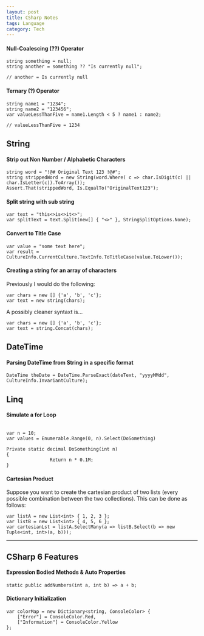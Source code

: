 ```yaml
---
layout: post
title: CSharp Notes
tags: Language
category: Tech
---
```


#### Null-Coalescing (??) Operator #### 

~~~
string something = null;
string another = something ?? "Is currently null";

// another = Is currently null
~~~

#### Ternary (?) Operator 

~~~
string name1 = "1234";
string name2 = "123456";
var valueLessThanFive = name1.Length < 5 ? name1 : name2;

// valueLessThanFive = 1234
~~~

## String

#### Strip out Non Number / Alphabetic Characters ####

~~~
string word = "!@# Original Text 123 !@#";
string strippedWord = new String(word.Where( c => char.IsDigit(c) || char.IsLetter(c)).ToArray());
Assert.That(strippedWord, Is.EqualTo("OriginalText123");
~~~

#### Split string with sub string ####

~~~
var text = "this<>is<>it<>";
var splitText = text.Split(new[] { "<>" }, StringSplitOptions.None);
~~~

#### Convert to Title Case ####

~~~
var value = "some text here";
var result = CultureInfo.CurrentCulture.TextInfo.ToTitleCase(value.ToLower());
~~~

#### Creating a string for an array of characters ####

Previously I would do the following:

~~~
var chars = new [] {'a', 'b', 'c'};
var text = new string(chars);
~~~

A possibly cleaner syntaxt is...

~~~
var chars = new [] {'a', 'b', 'c'};
var text = string.Concat(chars);
~~~

## DateTime

#### Parsing DateTime from String in a specific format ####

~~~
DateTime theDate = DateTime.ParseExact(dateText, "yyyyMMdd", CultureInfo.InvariantCulture);
~~~

## Linq

#### Simulate a for Loop ####

~~~

var n = 10;
var values = Enumerable.Range(0, n).Select(DoSomething)
 
Private static decimal DoSomething(int n)
{
                Return n * 0.1M;
}
~~~

#### Cartesian Product ####

Suppose you want to create the cartesian product of two lists (every possible combination between the two collections). This can be done as follows:

~~~
var listA = new List<int> { 1, 2, 3 };
var listB = new List<int> { 4, 5, 6 };
var cartesianLst = listA.SelectMany(a => listB.Select(b => new Tuple<int, int>(a, b)));
~~~

-----------------------------------------------------------------------------------

## CSharp 6 Features ##

#### Expression Bodied Methods & Auto Properties ####

~~~
static public addNumbers(int a, int b) => a + b;	
~~~

#### Dictionary Initialization ####

~~~
var colorMap = new Dictionary<string, ConsoleColor> {
	["Error"] = ConsoleColor.Red,
	["Information"] = ConsoleColor.Yellow
};
~~~
